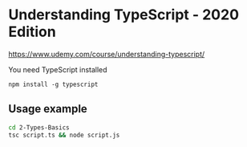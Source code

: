 # Understanding TypeScript - 2020 Edition 

https://www.udemy.com/course/understanding-typescript/

You need TypeScript installed

`npm install -g typescript`

## Usage example

```bash
cd 2-Types-Basics
tsc script.ts && node script.js
```